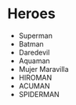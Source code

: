 # Heroes

* Superman
* Batman
* Daredevil
* Aquaman
* Mujer Maravilla
* HIROMAN
* ACUMAN
* SPIDERMAN

